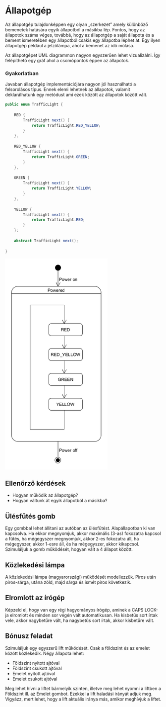 # Állapotgép

Az állapotgép tulajdonképpen egy olyan „szerkezet” amely különböző bemenetek hatására egyik állapotból a másikba lép. Fontos, hogy az állapotok száma véges, továbbá, hogy az állapotgép a saját állapota és a bement ismeretében egy állapotból csakis egy állapotba léphet át. Egy ilyen állapotgép például a jelzőlámpa, ahol a bemenet az idő múlása.

Az állapotgépet UML diagrammon nagyon egyszerűen lehet vizualizálni. Így felépíthető egy gráf ahol a csomópontok éppen az állapotok.

### Gyakorlatban
Javaban állapotgép implementációjára nagyon jól használható a felsorolásos típus. Ennek elemi lehetnek az állapotok, valamit deklarálhatunk egy metódust ami ezek között az állapotok között vált.
```java
public enum TrafficLight {

    RED {
        TrafficLight next() {
            return TrafficLight.RED_YELLOW;
        }
    },

    RED_YELLOW {
        TrafficLight next() {
            return TrafficLight.GREEN;
        }
    },

    GREEN {
        TrafficLight next() {
            return TrafficLight.YELLOW;
        }
    },

    YELLOW {
        TrafficLight next() {
            return TrafficLight.RED;
        }
    };

    abstract TrafficLight next();

}
```

![UML állapotdiagram](images/state-diagram.png)

## Ellenőrző kérdések

* Hogyan működik az állapotgép?
* Hogyan váltunk át egyik állapotból a másikba?


## Ülésfűtés gomb

Egy gombbal lehet állítani az autóban az ülésfűtést. Alapállapotban ki van kapcsolva.
Ha ekkor megnyomjuk, akkor maximális (3-as) fokozatra kapcsol a fűtés, ha mégegyszer megnyomjuk, akkor 2-es fokozatra áll, ha mégegyszer, akkor 1-esre áll, és ha mégegyszer, akkor kikapcsol.
Szimuláljuk a gomb működését, hogyan vált a 4 állapot között.

## Közlekedési lámpa

A közlekedési lámpa (magyarországi) működését modellezzük. Piros után piros-sárga, utána zöld, majd sárga és ismét piros következik.

## Elromlott az írógép

Képzeld el, hogy van egy régi hagyományos írógép, aminek a CAPS LOCK-ja elromlott és minden sor végén vált automatikusan.
Ha kisbetűs sort írtak vele, akkor nagybetűre vált, ha nagybetűs sort írtak, akkor kisbetűre vált.


## Bónusz feladat

Szimuláljuk egy egyszerű lift működését. Csak a földszint és az emelet között közlekedik. Négy állapota lehet:

* Földszint nyitott ajtóval
* Földszint csukott ajtóval
* Emelet nyitott ajtóval
* Emelet csukott ajtóval

Meg lehet hívni a liftet bármelyik szinten, illetve meg lehet nyomni a liftben a Földszint ill. az Emelet gombot.
Ezekkel a lift haladási irányát adjuk meg. Vigyázz, mert lehet, hogy a lift aktuális iránya más, amikor meghívjuk a liftet.

